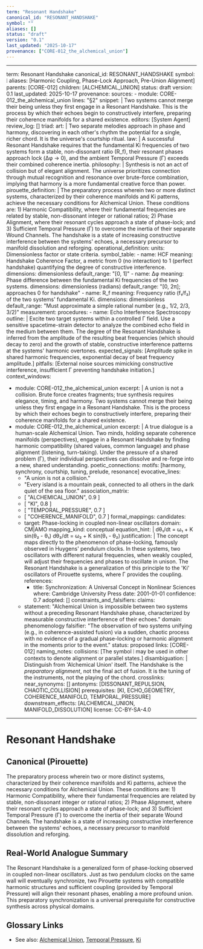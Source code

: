 ```yaml
---
term: "Resonant Handshake"
canonical_id: "RESONANT_HANDSHAKE"
symbol: ""
aliases: []
status: "draft"
version: "0.1"
last_updated: "2025-10-17"
provenance: ["CORE-012_the_alchemical_union"]
---
```


---
term: Resonant Handshake
canonical_id: RESONANT_HANDSHAKE
symbol: ⦙
aliases: [Harmonic Coupling, Phase-Lock Approach, Pre-Union Alignment]
parents: [CORE-012]
children: [ALCHEMICAL_UNION]
status: draft
version: 0.1
last_updated: 2025-10-17
provenance:
  sources:
    - module: CORE-012_the_alchemical_union
      lines: "§2"
      snippet: |
        Two systems cannot merge their being unless they first engage in a Resonant Handshake. This is the process by which their echoes begin to constructively interfere, preparing their coherence manifolds for a shared existence.
  editors: [System Agent]
  review_log: []
triad:
  art: |
    Two separate melodies approach in phase and harmony, discovering in each other's rhythm the potential for a single, richer chord. It is the universe's courtship ritual.
  law: |
    A successful Resonant Handshake requires that the fundamental Ki frequencies of two systems form a stable, non-dissonant ratio (R_f), their resonant phases approach lock (Δφ → 0), and the ambient Temporal Pressure (Γ) exceeds their combined coherence inertia.
  philosophy: |
    Synthesis is not an act of collision but of elegant alignment. The universe prioritizes connection through mutual recognition and resonance over brute-force combination, implying that harmony is a more fundamental creative force than power.
pirouette_definition: |
  The preparatory process wherein two or more distinct systems, characterized by their coherence manifolds and Ki patterns, achieve the necessary conditions for Alchemical Union. These conditions are: 1) Harmonic Compatibility, where their fundamental frequencies are related by stable, non-dissonant integer or rational ratios; 2) Phase Alignment, where their resonant cycles approach a state of phase-lock; and 3) Sufficient Temporal Pressure (Γ) to overcome the inertia of their separate Wound Channels. The handshake is a state of increasing constructive interference between the systems' echoes, a necessary precursor to manifold dissolution and reforging.
operational_definition:
  units: Dimensionless factor or state criteria.
  symbol_table:
    - name: HCF
      meaning: Handshake Coherence Factor, a metric from 0 (no interaction) to 1 (perfect handshake) quantifying the degree of constructive interference.
      dimensions: dimensionless
      default_range: "[0, 1]"
    - name: Δφ
      meaning: Phase difference between the fundamental Ki frequencies of the two systems.
      dimensions: dimensionless (radians)
      default_range: "[0, 2π]; approaches 0 for handshake"
    - name: R_f
      meaning: Frequency ratio (f₁/f₂) of the two systems' fundamental Ki.
      dimensions: dimensionless
      default_range: "Must approximate a simple rational number (e.g., 1/2, 2/3, 3/2)"
  measurement:
    procedures:
      - name: Echo Interference Spectroscopy
        outline: |
          Excite two target systems within a controlled Γ field. Use a sensitive spacetime-strain detector to analyze the combined echo field in the medium between them. The degree of the Resonant Handshake is inferred from the amplitude of the resulting beat frequencies (which should decay to zero) and the growth of stable, constructive interference patterns at the systems' harmonic overtones.
        expected_signals: [Amplitude spike in shared harmonic frequencies, exponential decay of beat frequency amplitude.]
        pitfalls: [External noise sources mimicking constructive interference, insufficient Γ preventing handshake initiation.]
context_windows:
  - module: CORE-012_the_alchemical_union
    excerpt: |
      A union is not a collision. Brute force creates fragments; true synthesis requires elegance, timing, and harmony. Two systems cannot merge their being unless they first engage in a Resonant Handshake. This is the process by which their echoes begin to constructively interfere, preparing their coherence manifolds for a shared existence.
  - module: CORE-012_the_alchemical_union
    excerpt: |
      A true dialogue is a human-scale Alchemical Union. Two minds, holding separate coherence manifolds (perspectives), engage in a Resonant Handshake by finding harmonic compatibility (shared values, common language) and phase alignment (listening, turn-taking). Under the pressure of a shared problem (Γ), their individual perspectives can dissolve and re-forge into a new, shared understanding.
poetic_connections:
  motifs: [harmony, synchrony, courtship, tuning, prelude, resonance]
  evocative_lines:
    - "A union is not a collision."
    - "Every island is a mountain peak, connected to all others in the dark quiet of the sea floor."
  association_matrix:
    - [ "ALCHEMICAL_UNION", 0.9 ]
    - [ "KI", 0.8 ]
    - [ "TEMPORAL_PRESSURE", 0.7 ]
    - [ "COHERENCE_MANIFOLD", 0.7 ]
formal_mappings:
  candidates:
    - target: Phase-locking in coupled non-linear oscillators
      domain: CM|AMO
      mapping_kind: conceptual
      equation_hint: |
        dθ₁/dt = ω₁ + K sin(θ₂ - θ₁)
        dθ₂/dt = ω₂ + K sin(θ₁ - θ₂)
      justification: |
        The concept maps directly to the phenomenon of phase-locking, famously observed in Huygens' pendulum clocks. In these systems, two oscillators with different natural frequencies, when weakly coupled, will adjust their frequencies and phases to oscillate in unison. The Resonant Handshake is a generalization of this principle to the 'Ki' oscillators of Pirouette systems, where Γ provides the coupling.
      references:
        - title: Synchronization: A Universal Concept in Nonlinear Sciences
          where: Cambridge University Press
          date: 2001-01-01
      confidence: 0.7
  adopted: []
constraints_and_falsifiers:
  claims:
    - statement: "Alchemical Union is impossible between two systems without a preceding Resonant Handshake phase, characterized by measurable constructive interference of their echoes."
      domain: phenomenology
      falsifier: "The observation of two systems unifying (e.g., in coherence-assisted fusion) via a sudden, chaotic process with no evidence of a gradual phase-locking or harmonic alignment in the moments prior to the event."
      status: proposed
      links: [CORE-012]
naming_notes:
  collisions: [The symbol ⦙ may be used in other contexts to denote alignment or parallel states.]
  disambiguation: |
    Distinguish from 'Alchemical Union' itself. The Handshake is the *preparatory alignment*, not the final act of fusion. It is the tuning of the instruments, not the playing of the chord.
crosslinks:
  near_synonyms: []
  antonyms: [DISSONANT_REPULSION, CHAOTIC_COLLISION]
  prerequisites: [KI, ECHO_GEOMETRY, COHERENCE_MANIFOLD, TEMPORAL_PRESSURE]
  downstream_effects: [ALCHEMICAL_UNION, MANIFOLD_DISSOLUTION]
license: CC-BY-SA-4.0
---

# Resonant Handshake

## Canonical (Pirouette)
The preparatory process wherein two or more distinct systems, characterized by their coherence manifolds and Ki patterns, achieve the necessary conditions for Alchemical Union. These conditions are: 1) Harmonic Compatibility, where their fundamental frequencies are related by stable, non-dissonant integer or rational ratios; 2) Phase Alignment, where their resonant cycles approach a state of phase-lock; and 3) Sufficient Temporal Pressure (Γ) to overcome the inertia of their separate Wound Channels. The handshake is a state of increasing constructive interference between the systems' echoes, a necessary precursor to manifold dissolution and reforging.

## Real-World Analogue Summary
The Resonant Handshake is a generalized form of phase-locking observed in coupled non-linear oscillators. Just as two pendulum clocks on the same wall will eventually synchronize, two Pirouette systems with compatible harmonic structures and sufficient coupling (provided by Temporal Pressure) will align their resonant phases, enabling a more profound union. This preparatory synchronization is a universal prerequisite for constructive synthesis across physical domains.

## Glossary Links
- See also: [Alchemical Union](<glossary_link>), [Temporal Pressure](<glossary_link>), [Ki](<glossary_link>)